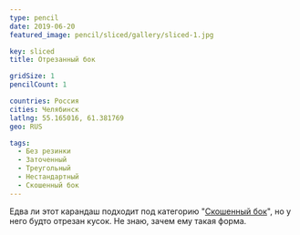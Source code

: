 ```yaml
---
type: pencil
date: 2019-06-20
featured_image: pencil/sliced/gallery/sliced-1.jpg

key: sliced
title: Отрезанный бок

gridSize: 1
pencilCount: 1

countries: Россия
cities: Челябинск
latlng: 55.165016, 61.381769
geo: RUS

tags:
  - Без резинки
  - Заточенный
  - Треугольный
  - Нестандартный
  - Скошенный бок
---
```


Едва ли этот карандаш подходит под категорию "[Скошенный бок](?tag=Скошенный%20бок)", но у него будто отрезан кусок. Не знаю, зачем ему такая форма.
